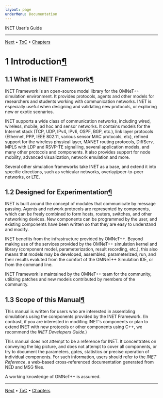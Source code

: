 ```yaml
---
layout: page
underMenu: Documentation
---
```




<div>INET User's Guide<hr width='100%'></div>
<div class='oppnavbar'><a href="chap2.html">Next</a> &#8226; <a href="toc.html#toc_1">ToC</a> &#8226; <a href="index.html">Chapters</a></div><h1><a name="cha:introduction"></a>1 Introduction<a class="headerlink" href="#cha:introduction" title="Permalink to this headline">&para;</a></h1>

<p>
<h2><a name="sec:introduction:what-is-inet-framework"></a>1.1 What is INET Framework<a class="headerlink" href="#sec:introduction:what-is-inet-framework" title="Permalink to this headline">&para;</a></h2>

<p>INET Framework is an open-source model library for the OMNeT++ simulation
environment. It provides protocols, agents and other models for researchers
and students working with communication networks. INET is especially useful
when designing and validating new protocols, or exploring new or exotic scenarios.

<p>INET supports a wide class of communication networks, including wired,
wireless, mobile, ad hoc and sensor networks.  It contains models for
the Internet stack (TCP, UDP, IPv4, IPv6, OSPF, BGP, etc.), link layer protocols
(Ethernet, PPP, IEEE 802.11, various sensor MAC protocols, etc),
refined support for the wireless physical layer, MANET routing protocols,
DiffServ, MPLS with LDP and RSVP-TE signalling, several application models,
and many other protocols and components. It also provides support for
node mobility, advanced visualization, network emulation and more.

<p>Several other simulation frameworks take INET as a base, and extend it
into specific directions, such as vehicular networks, overlay/peer-to-peer
networks, or LTE.

<p><h2><a name="sec:introduction:designed-for-experimentation"></a>1.2 Designed for Experimentation<a class="headerlink" href="#sec:introduction:designed-for-experimentation" title="Permalink to this headline">&para;</a></h2>

<p>INET is built around the concept of modules that communicate by message passing.
Agents and network protocols are represented by components, which can be freely
combined to form hosts, routers, switches, and other networking devices.
New components can be programmed by the user, and existing components have
been written so that they are easy to understand and modify.

<p>INET benefits from the infrastructure provided by OMNeT++. Beyond making
use of the services provided by the OMNeT++ simulation kernel and library
(component model, parameterization, result recording, etc.), this also means
that models may be developed, assembled, parameterized, run, and their
results evaluted from the comfort of the OMNeT++ Simulation IDE, or
from the command line.

<p>INET Framework is maintained by the OMNeT++ team for the community,
utilizing patches and new models contributed by members of the community.

<p><h2><a name="sec:introduction:scope-of-this-manual"></a>1.3 Scope of this Manual<a class="headerlink" href="#sec:introduction:scope-of-this-manual" title="Permalink to this headline">&para;</a></h2>

<p>This manual is written for users who are interested in assembling
simulations using the components provided by the INET Framework.
(In contrast, if you are interested in modifing INET's components or plan
to extend INET with new protocols or other components using C++,
we recommend the <i>INET Developers Guide</i>.)

<p>This manual does not attempt to be a reference for INET. It concentrates
on conveying the big picture, and does not attempt to cover all
components, or try to document the parameters, gates, statistics or
precise operation of individual components. For such information,
users should refer to the <i>INET Reference</i>, a web-based
cross-referenced documentation generated from NED and MSG files.

<p>A working knowledge of OMNeT++ is assumed.

<p>

<hr class='pgbr'><div class='oppnavbar'><a href="chap2.html">Next</a> &#8226; <a href="toc.html#toc_1">ToC</a> &#8226; <a href="index.html">Chapters</a></div>
